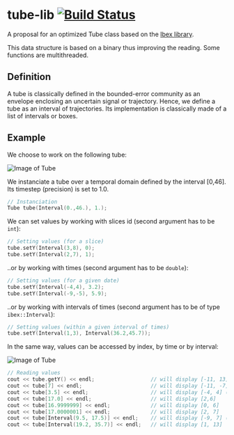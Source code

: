 # tube-lib [![Build Status](https://travis-ci.org/SimonRohou/tube-lib.svg)](https://travis-ci.org/SimonRohou/tube-lib)
A proposal for an optimized Tube class based on the [Ibex library](http://www.ibex-lib.org/).

This data structure is based on a binary thus improving the reading. Some functions are multithreaded.

Definition
-------

A tube is classically defined in the bounded-error
community as an envelope enclosing an uncertain
signal or trajectory. Hence, we define a tube as an interval of trajectories.
Its implementation is classically made of a list of intervals or boxes.

Example
-------

We choose to work on the following tube:

![Image of Tube](http://rawgit.com/SimonRohou/tube-lib/master/doc/img/tube1_01.png)

We instanciate a tube over a temporal domain defined by the interval [0,46]. Its timestep (precision) is set to 1.0.
```cpp
// Instanciation
Tube tube(Interval(0.,46.), 1.);
```

We can set values by working with slices id (second argument has to be `int`):
```cpp
// Setting values (for a slice)
tube.setY(Interval(3,8), 0);
tube.setY(Interval(2,7), 1);
```

..or by working with times (second argument has to be `double`):
```cpp
// Setting values (for a given date)
tube.setY(Interval(-4,4), 3.2);
tube.setY(Interval(-9,-5), 5.9);
```

..or by working with intervals of times (second argument has to be of type `ibex::Interval`):
```cpp
// Setting values (within a given interval of times)
tube.setY(Interval(1,3), Interval(36.2,45.7));
```

In the same way, values can be accessed by index, by time or by interval:

![Image of Tube](http://rawgit.com/SimonRohou/tube-lib/master/doc/img/tube1_02.png)

```cpp
// Reading values
cout << tube.getY() << endl;                  // will display [-11, 13] (global evaluation)
cout << tube[7] << endl;                      // will display [-11, -7] (8th slice)
cout << tube[3.5] << endl;                    // will display [-4, 4] (t=3.5)
cout << tube[17.0] << endl;                   // will display [2,6]
cout << tube[16.9999999] << endl;             // will display [0, 6]
cout << tube[17.0000001] << endl;             // will display [2, 7]
cout << tube[Interval(9.5, 17.5)] << endl;    // will display [-9, 7] (for dates between 9.5 and 17.5)
cout << tube[Interval(19.2, 35.7)] << endl;   // will display [1, 13]
```